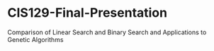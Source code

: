 # CIS129-Final-Presentation
Comparison of Linear Search and Binary Search and Applications to Genetic Algorithms
